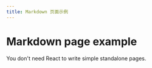 ```yaml
---
title: Markdown 页面示例
---
```


# Markdown page example

You don't need React to write simple standalone pages.
